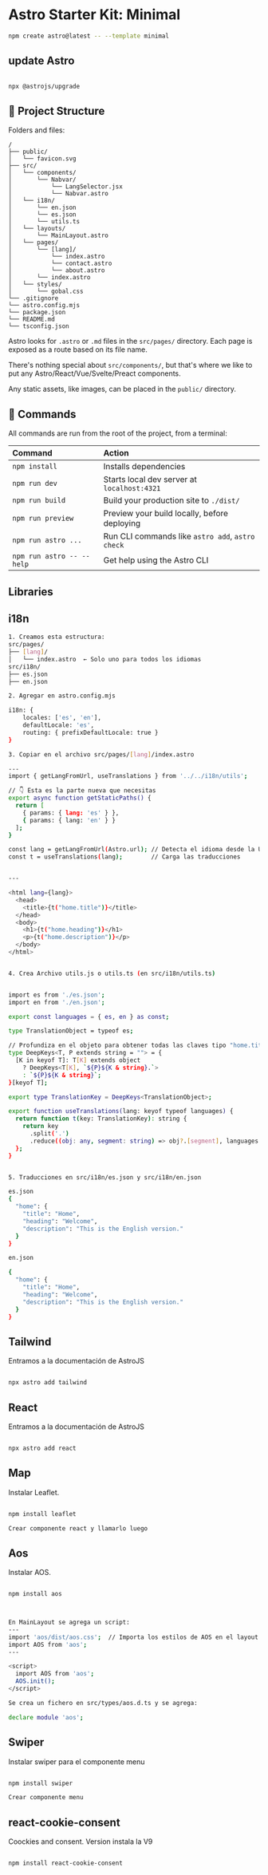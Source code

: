 # Astro Starter Kit: Minimal

```sh
npm create astro@latest -- --template minimal
```

## update Astro

```sh

npx @astrojs/upgrade

```


## 🚀 Project Structure

Folders and files:

```text
/
├── public/
│   └── favicon.svg
├── src/
│   └── components/
│       └── Nabvar/
│           └── LangSelector.jsx
│           └── Nabvar.astro
│   └── i18n/
│       └── en.json
│       └── es.json
│       └── utils.ts
│   └── layouts/
│       └── MainLayout.astro
│   └── pages/
│       └── [lang]/
│           └── index.astro
│           └── contact.astro
│           └── about.astro
│       └── index.astro
│   └── styles/
│       └── gobal.css
└── .gitignore
└── astro.config.mjs
└── package.json
└── README.md
└── tsconfig.json
```

Astro looks for `.astro` or `.md` files in the `src/pages/` directory. Each page is exposed as a route based on its file name.

There's nothing special about `src/components/`, but that's where we like to put any Astro/React/Vue/Svelte/Preact components.

Any static assets, like images, can be placed in the `public/` directory.

## 🧞 Commands

All commands are run from the root of the project, from a terminal:

| Command                   | Action                                           |
| :------------------------ | :----------------------------------------------- |
| `npm install`             | Installs dependencies                            |
| `npm run dev`             | Starts local dev server at `localhost:4321`      |
| `npm run build`           | Build your production site to `./dist/`          |
| `npm run preview`         | Preview your build locally, before deploying     |
| `npm run astro ...`       | Run CLI commands like `astro add`, `astro check` |
| `npm run astro -- --help` | Get help using the Astro CLI                     |

## Libraries

## i18n

```sh
1. Creamos esta estructura:
src/pages/
├── [lang]/
│   └── index.astro  ← Solo uno para todos los idiomas
src/i18n/
├── es.json
├── en.json

2. Agregar en astro.config.mjs

i18n: {
    locales: ['es', 'en'],
    defaultLocale: 'es',
    routing: { prefixDefaultLocale: true }
}

3. Copiar en el archivo src/pages/[lang]/index.astro

---
import { getLangFromUrl, useTranslations } from '../../i18n/utils';

// 👇 Esta es la parte nueva que necesitas
export async function getStaticPaths() {
  return [
    { params: { lang: 'es' } },
    { params: { lang: 'en' } }
  ];
}

const lang = getLangFromUrl(Astro.url); // Detecta el idioma desde la URL
const t = useTranslations(lang);        // Carga las traducciones


---

<html lang={lang}>
  <head>
    <title>{t("home.title")}</title>
  </head>
  <body>
    <h1>{t("home.heading")}</h1>
    <p>{t("home.description")}</p>
  </body>
</html>


4. Crea Archivo utils.js o utils.ts (en src/i18n/utils.ts)


import es from './es.json';
import en from './en.json';

export const languages = { es, en } as const;

type TranslationObject = typeof es;

// Profundiza en el objeto para obtener todas las claves tipo "home.title"
type DeepKeys<T, P extends string = ""> = {
  [K in keyof T]: T[K] extends object
    ? DeepKeys<T[K], `${P}${K & string}.`>
    : `${P}${K & string}`;
}[keyof T];

export type TranslationKey = DeepKeys<TranslationObject>;

export function useTranslations(lang: keyof typeof languages) {
  return function t(key: TranslationKey): string {
    return key
      .split('.')
      .reduce((obj: any, segment: string) => obj?.[segment], languages[lang]) || key;
  };
}


5. Traducciones en src/i18n/es.json y src/i18n/en.json

es.json
{
  "home": {
    "title": "Home",
    "heading": "Welcome",
    "description": "This is the English version."
  }
}

en.json

{
  "home": {
    "title": "Home",
    "heading": "Welcome",
    "description": "This is the English version."
  }
}


```






## Tailwind

Entramos a la documentación de AstroJS

```sh

npx astro add tailwind


```



## React

Entramos a la documentación de AstroJS

```sh

npx astro add react


```



## Map 

Instalar Leaflet.

```sh

npm install leaflet

Crear componente react y llamarlo luego


```

## Aos

Instalar AOS.

```sh

npm install aos



En MainLayout se agrega un script: 
---
import 'aos/dist/aos.css';  // Importa los estilos de AOS en el layout global
import AOS from 'aos';
---

<script>
  import AOS from 'aos';
  AOS.init();
</script>

Se crea un fichero en src/types/aos.d.ts y se agrega:

declare module 'aos';


```

## Swiper

Instalar swiper para el componente menu

```sh

npm install swiper

Crear componente menu 


```



## react-cookie-consent

Coockies and consent. Version instala la V9

```sh

npm install react-cookie-consent


```

